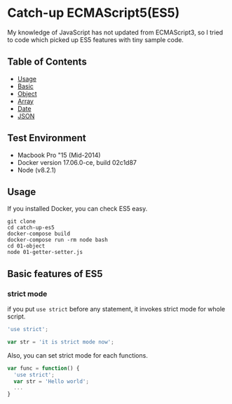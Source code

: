 # Catch-up ECMAScript5(ES5)
My knowledge of JavaScript has not updated from ECMAScript3, so I tried to code which picked up ES5 features with tiny sample code.

## Table of Contents

- [Usage](#usage)
- [Basic](#basic)
- [Object](https://github.com/Nismit/catch-up-es5/tree/master/public_html/01-object)
- [Array](https://github.com/Nismit/catch-up-es5/tree/master/public_html/02-array)
- [Date](https://github.com/Nismit/catch-up-es5/tree/master/public_html/03-date)
- [JSON](https://github.com/Nismit/catch-up-es5/tree/master/public_html/04-json)

## Test Environment

- Macbook Pro "15 (Mid-2014)
- Docker version 17.06.0-ce, build 02c1d87
- Node (v8.2.1)

## <a name="usage"> Usage
If you installed Docker, you can check ES5 easy.

```
git clone
cd catch-up-es5
docker-compose build
docker-compose run -rm node bash
cd 01-object
node 01-getter-setter.js
```

## <a name="basic"> Basic features of ES5

### strict mode
if you put `use strict` before any statement, it invokes strict mode for whole script.
```javascript
'use strict';

var str = 'it is strict mode now';
```

Also, you can set strict mode for each functions.
```javascript
var func = function() {
  'use strict';
  var str = 'Hello world';
  ...
}
```
